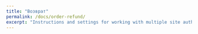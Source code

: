 ```yaml
---
title: "Возврат"
permalink: /docs/order-refund/
excerpt: "Instructions and settings for working with multiple site authors."
---
```

